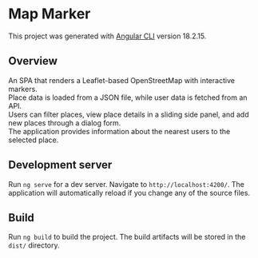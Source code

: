 # Map Marker

This project was generated with [Angular CLI](https://github.com/angular/angular-cli) version 18.2.15.

## Overview

An SPA that renders a Leaflet-based OpenStreetMap with interactive markers.  
Place data is loaded from a JSON file, while user data is fetched from an API.  
Users can filter places, view place details in a sliding side panel, and add new places through a dialog form.  
The application provides information about the nearest users to the selected place.

## Development server

Run `ng serve` for a dev server. Navigate to `http://localhost:4200/`. The application will automatically reload if you change any of the source files.

## Build

Run `ng build` to build the project. The build artifacts will be stored in the `dist/` directory.
